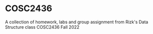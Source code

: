 # COSC2436
A collection of homework, labs and group assignment from Rizk's Data Structure class COSC2436 Fall 2022
